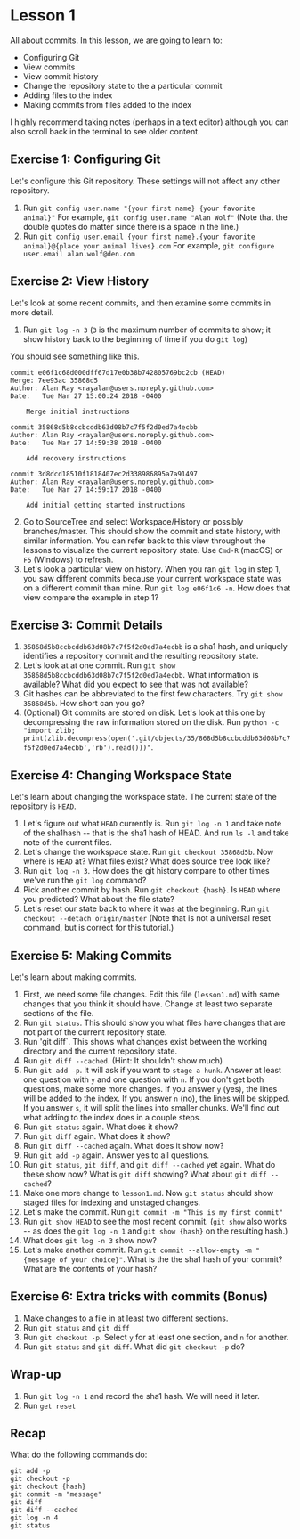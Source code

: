 Lesson 1
========

All about commits. In this lesson, we are going to learn to:

- Configuring Git
- View commits
- View commit history
- Change the repository state to the a particular commit
- Adding files to the index
- Making commits from files added to the index

I highly recommend taking notes (perhaps in a text editor) although you can also scroll back in the terminal to see older content.

Exercise 1: Configuring Git
---------------------------

Let's configure this Git repository. These settings will not affect any other repository.

1. Run `git config user.name "{your first name} {your favorite animal}"` For example, `git config user.name "Alan Wolf"` (Note that the double quotes do matter since there is a space in the line.)
2. Run `git config user.email {your first name}.{your favorite animal}@{place your animal lives}.com` For example, `git configure user.email alan.wolf@den.com`

Exercise 2: View History
------------------------

Let's look at some recent commits, and then examine some commits in more detail.

1. Run `git log -n 3`  (`3` is the maximum number of commits to show; it show history back to the beginning of time if you do `git log`)

You should see something like this.

```
commit e06f1c68d000dff67d17e0b38b742805769bc2cb (HEAD)
Merge: 7ee93ac 35868d5
Author: Alan Ray <rayalan@users.noreply.github.com>
Date:   Tue Mar 27 15:00:24 2018 -0400

    Merge initial instructions

commit 35868d5b8ccbcddb63d08b7c7f5f2d0ed7a4ecbb
Author: Alan Ray <rayalan@users.noreply.github.com>
Date:   Tue Mar 27 14:59:38 2018 -0400

    Add recovery instructions

commit 3d8dcd18510f1818407ec2d338986895a7a91497
Author: Alan Ray <rayalan@users.noreply.github.com>
Date:   Tue Mar 27 14:59:17 2018 -0400

    Add initial getting started instructions
```

2. Go to SourceTree and select Workspace/History or possibly branches/master. This should show the commit and state history, with similar information. You can refer back to this view throughout the lessons to visualize the current repository state. Use `Cmd-R` (macOS) or `F5` (Windows) to refresh.
3. Let's look a particular view on history. When you ran `git log` in step 1, you saw different commits because your current workspace state was on a different commit than mine. Run `git log e06f1c6 -n`. How does that view compare the example in step 1?

Exercise 3: Commit Details
--------------------------

1. `35868d5b8ccbcddb63d08b7c7f5f2d0ed7a4ecbb` is a sha1 hash, and uniquely identifies a repository commit and the resulting repository state.
2. Let's look at at one commit. Run `git show 35868d5b8ccbcddb63d08b7c7f5f2d0ed7a4ecbb`. What information is available? What did you expect to see that was not available?
3. Git hashes can be abbreviated to the first few characters. Try `git show 35868d5b`. How short can you go?
4. (Optional) Git commits are stored on disk. Let's look at this one by decompressing the raw information stored on the disk. Run `python -c "import zlib; print(zlib.decompress(open('.git/objects/35/868d5b8ccbcddb63d08b7c7f5f2d0ed7a4ecbb','rb').read()))"`.

Exercise 4: Changing Workspace State
------------------------------------

Let's learn about changing the workspace state. The current state of the repository is `HEAD`.

1. Let's figure out what `HEAD` currently is. Run `git log -n 1` and take note of the sha1hash -- that is the sha1 hash of HEAD. And run `ls -l` and take note of the current files.
2. Let's change the workspace state. Run `git checkout 35868d5b`. Now where is `HEAD` at? What files exist? What does source tree look like?
3. Run `git log -n 3`. How does the git history compare to other times we've run the `git log` command?
4. Pick another commit by hash. Run `git checkout {hash}`. Is `HEAD` where you predicted? What about the file state?
5. Let's reset our state back to where it was at the beginning. Run `git checkout --detach origin/master`  (Note that is not a universal reset command, but is correct for this tutorial.)

Exercise 5: Making Commits
--------------------------

Let's learn about making commits.

1. First, we need some file changes. Edit this file (`lesson1.md`) with same changes that you think it should have. Change at least two separate sections of the file.
2. Run `git status`. This should show you what files have changes that are not part of the current repository state.
3. Run 'git diff`. This shows what changes exist between the working directory and the current repository state.
4. Run `git diff --cached`. (Hint: It shouldn't show much)
3. Run `git add -p`. It will ask if you want to `stage a hunk`. Answer at least one question with `y` and one question with `n`. If you don't get both questions, make some more changes. If you answer `y` (yes), the lines will be added to the index. If you answer `n` (no), the lines will be skipped. If you answer `s`, it will split the lines into smaller chunks. We'll find out what adding to the index does in a couple steps.
4. Run `git status` again. What does it show?
5. Run `git diff` again. What does it show?
6. Run `git diff --cached` again. What does it show now?
7. Run `git add -p` again. Answer yes to all questions.
8. Run `git status`, `git diff`, and `git diff --cached` yet again. What do these show now? What is `git diff` showing? What about `git diff --cached`?
9. Make one more change to `lesson1.md`. Now `git status` should show staged files for indexing and unstaged changes.
9. Let's make the commit. Run `git commit -m "This is my first commit"`
10. Run `git show HEAD` to see the most recent commit. (`git show` also works -- as does the `git log -n 1` and `git show {hash}` on the resulting hash.)
11. What does `git log -n 3` show now?
12. Let's make another commit. Run `git commit --allow-empty -m "{message of your choice}"`. What is the the sha1 hash of your commit? What are the contents of your hash?

Exercise 6: Extra tricks with commits (Bonus)
---------------------------------------------

1. Make changes to a file in at least two different sections.
2. Run `git status` and `git diff`
3. Run `git checkout -p`. Select `y` for at least one section, and `n` for another.
2. Run `git status` and `git diff`. What did `git checkout -p` do?

Wrap-up
-------

1. Run `git log -n 1` and record the sha1 hash. We will need it later.
2. Run `get reset`

Recap
-----

What do the following commands do:

    git add -p
    git checkout -p
    git checkout {hash}
    git commit -m "message"
    git diff
    git diff --cached
    git log -n 4
    git status
